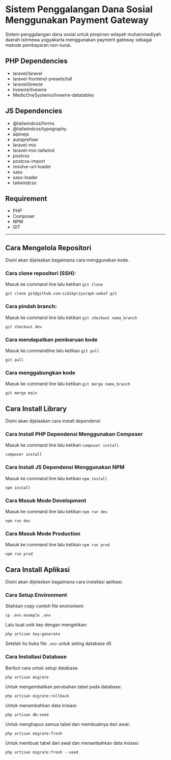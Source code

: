# Sistem Penggalangan Dana Sosial Menggunakan Payment Gateway

Sistem penggalangan dana sosial untuk pimpinan wilayah muhammadiyah daerah istimewa yogyakarta menggunakan payment gateway sebagai metode pembayaran non-tunai.

## PHP Dependencies

- laravel/laravel
- laravel-frontend-presets/tall
- laravel/breeze
- livewire/livewire
- MedicOneSystems/livewire-datatables

## JS Dependencies

- @tailwindcss/forms
- @tailwindcss/typography
- alpinejs
- autoprefixer
- laravel-mix
- laravel-mix-tailwind
- postcss
- postcss-import
- resolve-url-loader
- sass
- sass-loader
- tailwindcss

## Requirement

- PHP
- Composer
- NPM
- GIT

---

## Cara Mengelola Repositori

Disini akan dijelaskan bagaimana cara menggunakan kode.

### Cara clone repositori (SSH):

Masuk ke command line lalu ketikan `git clone`

```
git clone git@github.com:sidikpriyo/apk-wakaf.git
```

### Cara pindah branch:

Masuk ke command line lalu ketikan `git checkout nama_branch`

```
git checkout dev
```

### Cara mendapatkan pembaruan kode

Masuk ke commandline lalu ketikan `git pull`

```
git pull
```

### Cara menggabungkan kode

Masuk ke command line lalu ketikan `git merge nama_branch`

```
git merge main
```

## Cara Install Library

Disini akan dijelaskan cara install dependensi

### Cara Install PHP Dependensi Menggunakan Composer

Masuk ke command line lalu ketikan `composer install`

```
composer install
```

### Cara Install JS Dependensi Menggunakan NPM

Masuk ke command line lalu ketikan `npm install`

```
npm install
```

### Cara Masuk Mode Development

Masuk ke command line lalu ketikan `npm run dev`

```
npm run dev
```

### Cara Masuk Mode Production

Masuk ke command line lalu ketikan `npm run prod`

```
npm run prod
```

## Cara Install Aplikasi

Disini akan dijelaskan bagaimana cara installasi aplikasi.

### Cara Setup Environment

Silahkan copy contoh file enviroment:

```
cp .env.example .env
```

Lalu buat unik key dengan mengetikan:

```
php artisan key:generate
```

Setelah itu buka file `.env` untuk seting database dll.

### Cara Installasi Database

Berikut cara untuk setup database.

```
php artisan migrate
```

Untuk mengembalikan perubahan tabel pada database:

```
php artisan migrate:rollback
```

Untuk menambahkan data inisiasi:

```
php artisan db:seed
```

Untuk menghapus semua tabel dan membuatnya dari awal:

```
php artisan migrate:fresh
```

Untuk membuat tabel dari awal dan menambahkan data inisiasi:

```
php artisan migrate:fresh --seed
```
